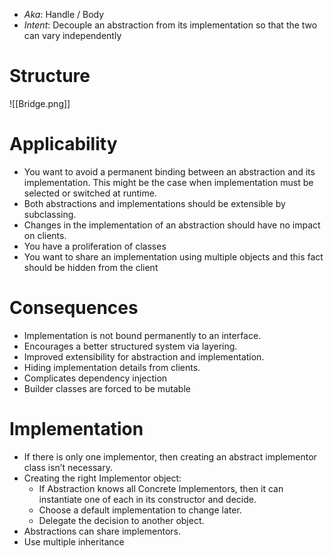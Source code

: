 * *Aka*: Handle / Body
* *Intent*: Decouple an abstraction from its implementation so that the two can vary independently

# Structure
![[Bridge.png]]
# Applicability
* You want to avoid a permanent binding between an abstraction and its implementation. This might be the case when implementation must be selected or switched at runtime.
* Both abstractions and implementations should be extensible by subclassing.
* Changes in the implementation of an abstraction should have no impact on clients.
* You have a proliferation of classes
* You want to share an implementation using multiple objects and this fact should be hidden from the client

# Consequences
* Implementation is not bound permanently to an interface. 
* Encourages a better structured system via layering.
* Improved extensibility for abstraction and implementation.
* Hiding implementation details from clients.
* Complicates dependency injection
* Builder classes are forced to be mutable

# Implementation
* If there is only one implementor, then creating an abstract implementor class isn’t necessary.
* Creating the right Implementor object:
	* If Abstraction knows all Concrete Implementors, then it can instantiate one of each in its constructor and decide.
	* Choose a default implementation to change later.
	* Delegate the decision to another object.
* Abstractions can share implementors.
* Use multiple inheritance